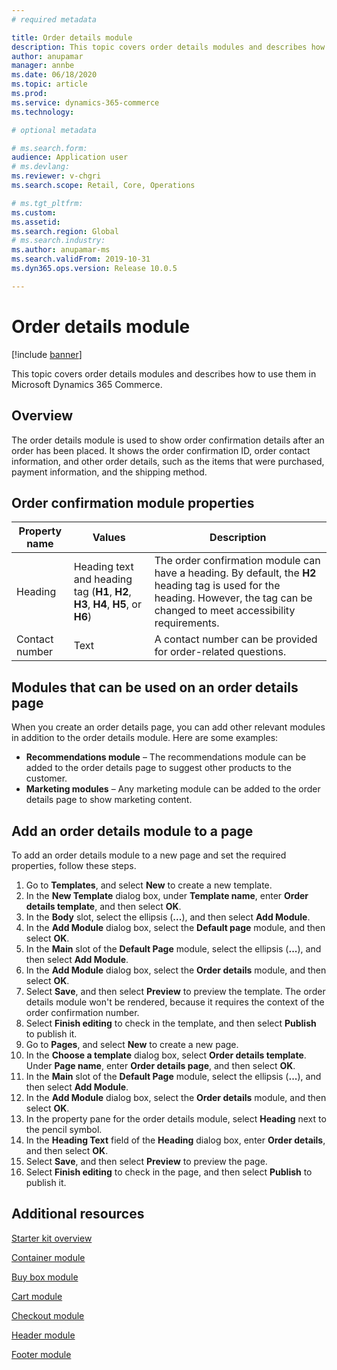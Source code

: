 ```yaml
---
# required metadata

title: Order details module
description: This topic covers order details modules and describes how to use them in Microsoft Dynamics 365 Commerce.
author: anupamar
manager: annbe
ms.date: 06/18/2020
ms.topic: article
ms.prod: 
ms.service: dynamics-365-commerce
ms.technology: 

# optional metadata

# ms.search.form: 
audience: Application user
# ms.devlang: 
ms.reviewer: v-chgri
ms.search.scope: Retail, Core, Operations

# ms.tgt_pltfrm: 
ms.custom: 
ms.assetid: 
ms.search.region: Global
# ms.search.industry: 
ms.author: anupamar-ms
ms.search.validFrom: 2019-10-31
ms.dyn365.ops.version: Release 10.0.5

---
```

# Order details module


[!include [banner](includes/banner.md)]

This topic covers order details modules and describes how to use them in Microsoft Dynamics 365 Commerce.

## Overview

The order details module is used to show order confirmation details after an order has been placed. It shows the order confirmation ID, order contact information, and other order details, such as the items that were purchased, payment information, and the shipping method.

## Order confirmation module properties

| Property name  | Values | Description |
|----------------|--------|-------------|
| Heading        | Heading text and heading tag (**H1**, **H2**, **H3**, **H4**, **H5**, or **H6**) | The order confirmation module can have a heading. By default, the **H2** heading tag is used for the heading. However, the tag can be changed to meet accessibility requirements. |
| Contact number | Text | A contact number can be provided for order-related questions. |

## Modules that can be used on an order details page

When you create an order details page, you can add other relevant modules in addition to the order details module. Here are some examples:

- **Recommendations module** – The recommendations module can be added to the order details page to suggest other products to the customer.
- **Marketing modules** – Any marketing module can be added to the order details page to show marketing content.

## Add an order details module to a page

To add an order details module to a new page and set the required properties, follow these steps.

1. Go to **Templates**, and select **New** to create a new template.
1. In the **New Template** dialog box, under **Template name**, enter **Order details template**, and then select **OK**.
1. In the **Body** slot, select the ellipsis (**...**), and then select **Add Module**.
1. In the **Add Module** dialog box, select the **Default page** module, and then select **OK**.
1. In the **Main** slot of the **Default Page** module, select the ellipsis (**...**), and then select **Add Module**.
1. In the **Add Module** dialog box, select the **Order details** module, and then select **OK**.
1. Select **Save**, and then select **Preview** to preview the template. The order details module won't be rendered, because it requires the context of the order confirmation number.
1. Select **Finish editing** to check in the template, and then select **Publish** to publish it.
1. Go to **Pages**, and select **New** to create a new page.
1. In the **Choose a template** dialog box, select **Order details template**. Under **Page name**, enter **Order details page**, and then select **OK**.
1. In the **Main** slot of the **Default Page** module, select the ellipsis (**...**), and then select **Add Module**.
1. In the **Add Module** dialog box, select the **Order details** module, and then select **OK**.
1. In the property pane for the order details module, select **Heading** next to the pencil symbol.
1. In the **Heading Text** field of the **Heading** dialog box, enter **Order details**, and then select **OK**.
1. Select **Save**, and then select **Preview** to preview the page.
1. Select **Finish editing** to check in the page, and then select **Publish** to publish it.
## Additional resources

[Starter kit overview](starter-kit-overview.md)

[Container module](add-container-module.md)

[Buy box module](add-buy-box.md)

[Cart module](add-cart-module.md)

[Checkout module](add-checkout-module.md)

[Header module](author-header-module.md)

[Footer module](author-footer-module.md)
